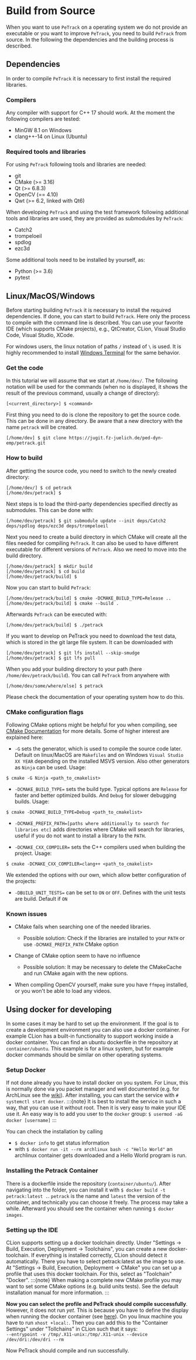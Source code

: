 # Build from Source

When you want to use `PeTrack` on a operating system we do not provide an executable or you want to improve `PeTrack`, you need to build `PeTrack` from source. In the following the dependencies and the building process is described.

## Dependencies

In order to compile `PeTrack` it is necessary to first install the required libraries.

### Compilers

Any compiler with support for C++ 17 should work. At the moment the following compilers are tested:

- MinGW 8.1 on Windows
- clang++-14 on Linux (Ubuntu)

### Required tools and libraries

For using `PeTrack` following tools and libraries are needed:

- git
- CMake (>= 3.16)
- Qt (>= 6.8.3)
- OpenCV (== 4.10)
- Qwt (>= 6.2, linked with Qt6)

When developing `PeTrack` and using the test framework following additional tools and libraries are used, they are provided as submodules by `PeTrack`:

- Catch2
- trompeloeil
- spdlog
- ezc3d

Some additional tools need to be installed by yourself, as:

- Python (>= 3.6)
- pytest

## Linux/MacOS/Windows

Before starting building `PeTrack` it is necessary to install the required dependencies. If done, you can start to build `PeTrack`. Here only the process to compile with the command line is described. You can use your favorite IDE (which supports CMake projects), e.g., QtCreator, CLion, Visual Studio Code, Visual Studio, XCode.

For windows users, the linux notation of paths `/` instead of `\` is used. It is highly recommended to install [Windows Terminal](https://aka.ms/terminal) for the same behavior.

### Get the code

In this tutorial we will assume that we start at `/home/dev/`. The following notation will be used for the commands (when no <command> is displayed, it shows the result of the previous command, usually a change of directory):

```
[<current_directory>] $ <command>
```

First thing you need to do is clone the repository to get the source code. This can be done in any directory. Be aware that a new directory with the name `petrack` will be created.

```
[/home/dev] $ git clone https://jugit.fz-juelich.de/ped-dyn-emp/petrack.git

```

### How to build

After getting the source code, you need to switch to the newly created directory:

```
[/home/dev/] $ cd petrack
[/home/dev/petrack] $
```

Next steps is to load the third-party dependencies specified directly as submodules. This can be done with:

```
[/home/dev/petrack] $ git submodule update --init deps/Catch2 deps/spdlog deps/ezc3d deps/trompeloeil
```

Next you need to create a build directory in which CMake will create all the files needed for compiling `PeTrack`. It can also be used to have different executable for different versions of `PeTrack`. Also we need to move into the build directory.

```
[/home/dev/petrack] $ mkdir build
[/home/dev/petrack] $ cd build
[/home/dev/petrack/build] $
```

Now you can start to build `PeTrack`:

```
[/home/dev/petrack/build] $ cmake -DCMAKE_BUILD_TYPE=Release ..
[/home/dev/petrack/build] $ cmake --build .
```

Afterwards `PeTrack` can be executed with:

```
[/home/dev/petrack/build] $ ./petrack
```

If you want to develop on PeTrack you need to download the test data, which is stored in the git large file system.
It can be downloaded with

```
[/home/dev/petrack] $ git lfs install --skip-smudge
[/home/dev/petrack] $ git lfs pull
```

When you add your building directory to your path (here `/home/dev/petrack/build`). You can call `PeTrack` from anywhere with

```
[/home/dev/some/where/else] $ petrack
```

Please check the documentation of your operating system how to do this.

### CMake configuration flags

Following CMake options might be helpful for you when compiling, see [CMake Documentation](https://cmake.org/cmake/help/latest/manual/cmake.1.html) for more details. Some of higher interest are explained here:

- `-G` sets the generator, which is used to compile the source code later. Default on linux/MacOS are `Makefiles` and on Windows `Visual Studio XX YEAR` depending on the installed MSVS version. Also other generators as `Ninja` can be used. Usage:

```
$ cmake -G Ninja <path_to_cmakelist>
```

- `-DCMAKE_BUILD_TYPE=` sets the build type. Typical options are `Release` for faster and better optimized builds. And `Debug` for slower debugging builds. Usage:

```
$ cmake -DCMAKE_BUILD_TYPE=Debug <path_to_cmakelist>
```

- `-DCMAKE_PREFIX_PATH=[paths where additionally to search for libraries etc]` adds directories where CMake will search for libraries, useful if you do not want to install a library to the `PATH`.

- `-DCMAKE_CXX_COMPILER=` sets the C++ compilers used when building the project. Usage:

```
$ cmake -DCMAKE_CXX_COMPILER=clang++ <path_to_cmakelist>
```

We extended the options with our own, which allow better configuration of the projects:

- `-DBUILD_UNIT_TESTS=` can be set to `ON` or `OFF`. Defines with the unit tests are build. Default if `ON`

### Known issues

- CMake fails when searching one of the needed libraries.

  - Possible solution: Check if the libraries are installed to your `PATH` or use `-DCMAKE_PREFIX_PATH` CMake option

- Change of CMake option seem to have no influence

  - Possible solution: It may be necessary to delete the CMakeCache and run CMake again with the new options.

- When compiling OpenCV yourself, make sure you have `ffmpeg` installed, or you won't be able to load any videos.

## Using docker for developing

In some cases it may be hard to set up the environment.
If the goal is to create a development environment you can also use a docker container.
For example CLion has a built-in functionality to support working inside a docker container.
You can find an ubuntu dockerfile in the repository at `container/ubuntu`.
This example is for a linux system, but for example docker commands should be similar on other
operating systems.

### Setup Docker

If not done already you have to install docker on you system. For Linux, this is normally done
via you packet manager and well documented (e.g. for ArchLinux see the [wiki](https://wiki.archlinux.org/title/docker)).
After installing, you can start the service with `# systemctl start docker`.
:::{note}
It is best to install the service in such a way, that you can use it without root.
Then it is very easy to make your IDE use it.
An easy way is to add you user to the `docker` group: `$ usermod -aG docker [username]`
:::

You can check the installation by calling

- `$ docker info` to get status information
- with `$ docker run -it --rm archlinux bash -c "Hello World"` an archlinux container gets
  downloaded and a Hello World program is run.

### Installing the Petrack Container

There is a dockerfile inside the repository (`container/ubuntu/`).
After navigating into the folder, you can install it with `$ docker build -t petrack:latest .`.
`petrack` is the name and `latest` the version of the container, and technically you can choose it freely.
The process may take a while. Afterward you should see the container when running `$ docker images`.

### Setting up the IDE

CLion supports setting up a docker toolchain directly.
Under "Settings -> Build, Execution, Deployment -> Toolchains", you can create a new docker-toolchain.
If everything is installed correctly, CLion should detect it automatically.
There you have to select petrack:latest as the image to use.  
At "Settings -> Build, Execution, Deployment -> CMake" you can set up a profile that uses this docker toolchain.
For this, select as "Toolchain" "Docker".
:::{note}
When making a complete new CMake profile you may want to set some CMake options (e.g. build units tests).
See the default installation manual for more information.
:::

**Now you can select the profile and PeTrack should compile successfully**.  
However, it does not run _yet_. This is because you have to define the display when running the docker container (see [here](https://wiki.archlinux.org/title/docker#Run_graphical_programs_inside_a_container)).
On you linux machine you have to run `xhost +local:`.
Then you can add this to the "Container Settings" under "Tollchains" in CLion such that it says:  
`--entrypoint -v /tmp/.X11-unix:/tmp/.X11-unix --device /dev/dri:/dev/dri --rm`

Now PeTrack should compile and run successfully.
